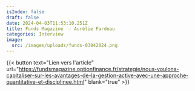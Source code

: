 ```yaml
---
isIndex: false
draft: false
date: 2024-04-03T11:53:10.251Z
title: Funds Magazine  - Aurélie Fardeau
categories: Interview
image:
  src: /images/uploads/funds-03042024.png
---
```

{{< button text="Lien vers l'article" url="https://fundsmagazine.optionfinance.fr/strategie/nous-voulons-capitaliser-sur-les-avantages-de-la-gestion-active-avec-une-approche-quantitative-et-disciplinee.html" blank="true" >}}
